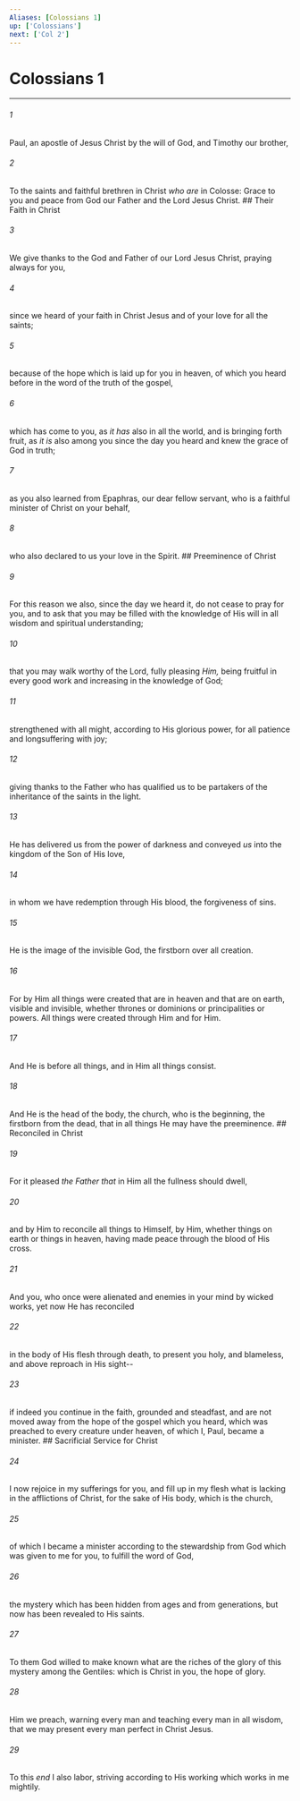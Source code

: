 ```yaml
---
Aliases: [Colossians 1]
up: ['Colossians']
next: ['Col 2']
---
```

# Colossians 1

***


###### 1 
Paul, an apostle of Jesus Christ by the will of God, and Timothy our brother, 

###### 2 
To the saints and faithful brethren in Christ _who are_ in Colosse: Grace to you and peace from God our Father and the Lord Jesus Christ. ## Their Faith in Christ 

###### 3 
We give thanks to the God and Father of our Lord Jesus Christ, praying always for you, 

###### 4 
since we heard of your faith in Christ Jesus and of your love for all the saints; 

###### 5 
because of the hope which is laid up for you in heaven, of which you heard before in the word of the truth of the gospel, 

###### 6 
which has come to you, as _it has_ also in all the world, and is bringing forth fruit, as _it is_ also among you since the day you heard and knew the grace of God in truth; 

###### 7 
as you also learned from Epaphras, our dear fellow servant, who is a faithful minister of Christ on your behalf, 

###### 8 
who also declared to us your love in the Spirit. ## Preeminence of Christ 

###### 9 
For this reason we also, since the day we heard it, do not cease to pray for you, and to ask that you may be filled with the knowledge of His will in all wisdom and spiritual understanding; 

###### 10 
that you may walk worthy of the Lord, fully pleasing _Him,_ being fruitful in every good work and increasing in the knowledge of God; 

###### 11 
strengthened with all might, according to His glorious power, for all patience and longsuffering with joy; 

###### 12 
giving thanks to the Father who has qualified us to be partakers of the inheritance of the saints in the light. 

###### 13 
He has delivered us from the power of darkness and conveyed _us_ into the kingdom of the Son of His love, 

###### 14 
in whom we have redemption through His blood, the forgiveness of sins. 

###### 15 
He is the image of the invisible God, the firstborn over all creation. 

###### 16 
For by Him all things were created that are in heaven and that are on earth, visible and invisible, whether thrones or dominions or principalities or powers. All things were created through Him and for Him. 

###### 17 
And He is before all things, and in Him all things consist. 

###### 18 
And He is the head of the body, the church, who is the beginning, the firstborn from the dead, that in all things He may have the preeminence. ## Reconciled in Christ 

###### 19 
For it pleased _the Father that_ in Him all the fullness should dwell, 

###### 20 
and by Him to reconcile all things to Himself, by Him, whether things on earth or things in heaven, having made peace through the blood of His cross. 

###### 21 
And you, who once were alienated and enemies in your mind by wicked works, yet now He has reconciled 

###### 22 
in the body of His flesh through death, to present you holy, and blameless, and above reproach in His sight-- 

###### 23 
if indeed you continue in the faith, grounded and steadfast, and are not moved away from the hope of the gospel which you heard, which was preached to every creature under heaven, of which I, Paul, became a minister. ## Sacrificial Service for Christ 

###### 24 
I now rejoice in my sufferings for you, and fill up in my flesh what is lacking in the afflictions of Christ, for the sake of His body, which is the church, 

###### 25 
of which I became a minister according to the stewardship from God which was given to me for you, to fulfill the word of God, 

###### 26 
the mystery which has been hidden from ages and from generations, but now has been revealed to His saints. 

###### 27 
To them God willed to make known what are the riches of the glory of this mystery among the Gentiles: which is Christ in you, the hope of glory. 

###### 28 
Him we preach, warning every man and teaching every man in all wisdom, that we may present every man perfect in Christ Jesus. 

###### 29 
To this _end_ I also labor, striving according to His working which works in me mightily.
